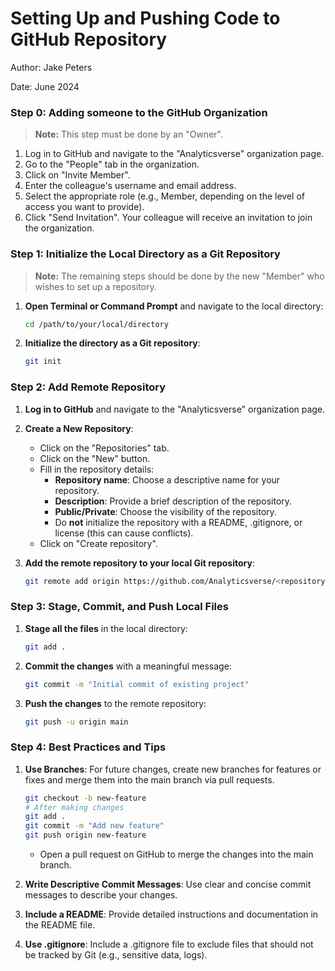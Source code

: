 # Setting Up and Pushing Code to GitHub Repository

Author: Jake Peters

Date: June 2024

### Step 0: Adding someone to the GitHub Organization
> **Note:** This step must be done by an "Owner".
1. Log in to GitHub and navigate to the "Analyticsverse" organization page.
2. Go to the "People" tab in the organization.
3. Click on "Invite Member".
4. Enter the colleague's username and email address.
5. Select the appropriate role (e.g., Member, depending on the level of access you want to provide).
6. Click "Send Invitation". Your colleague will receive an invitation to join the organization.

### Step 1: Initialize the Local Directory as a Git Repository

> **Note:** The remaining steps should be done by the new "Member" who wishes to set up a repository.

1. **Open Terminal or Command Prompt** and navigate to the local directory:
   ```bash
   cd /path/to/your/local/directory
   ```

2. **Initialize the directory as a Git repository**:
   ```bash
   git init
   ```

### Step 2: Add Remote Repository

1. **Log in to GitHub** and navigate to the "Analyticsverse" organization page.
2. **Create a New Repository**:
   - Click on the "Repositories" tab.
   - Click on the "New" button.
   - Fill in the repository details:
     - **Repository name**: Choose a descriptive name for your repository.
     - **Description**: Provide a brief description of the repository.
     - **Public/Private**: Choose the visibility of the repository.
     - Do **not** initialize the repository with a README, .gitignore, or license (this can cause conflicts).
   - Click on "Create repository".

3. **Add the remote repository to your local Git repository**:
   ```bash
   git remote add origin https://github.com/Analyticsverse/<repository-name>.git
   ```

### Step 3: Stage, Commit, and Push Local Files

1. **Stage all the files** in the local directory:
   ```bash
   git add .
   ```

2. **Commit the changes** with a meaningful message:
   ```bash
   git commit -m "Initial commit of existing project"
   ```

3. **Push the changes** to the remote repository:
   ```bash
   git push -u origin main
   ```

### Step 4: Best Practices and Tips

1. **Use Branches**: For future changes, create new branches for features or fixes and merge them into the main branch via pull requests.
   ```bash
   git checkout -b new-feature
   # After making changes
   git add .
   git commit -m "Add new feature"
   git push origin new-feature
   ```
   - Open a pull request on GitHub to merge the changes into the main branch.

2. **Write Descriptive Commit Messages**: Use clear and concise commit messages to describe your changes.

3. **Include a README**: Provide detailed instructions and documentation in the README file.

4. **Use .gitignore**: Include a .gitignore file to exclude files that should not be tracked by Git (e.g., sensitive data, logs).
